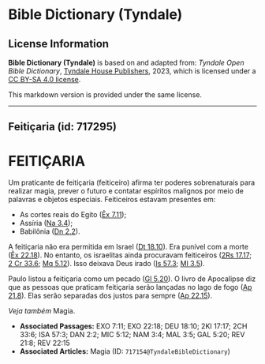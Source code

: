 # Bible Dictionary (Tyndale)

## License Information

**Bible Dictionary (Tyndale)** is based on and adapted from: _Tyndale Open Bible Dictionary_, [Tyndale House Publishers](https://tyndaleopenresources.com/), 2023, which is licensed under a [CC BY-SA 4.0 license](https://creativecommons.org/licenses/by-sa/4.0/legalcode.en).

This markdown version is provided under the same license.



--------------------------------

## Feitiçaria (id: 717295)

FEITIÇARIA
==========

Um praticante de feitiçaria (feiticeiro) afirma ter poderes sobrenaturais para realizar magia, prever o futuro e contatar espíritos malignos por meio de palavras e objetos especiais. Feiticeiros estavam presentes em:

* As cortes reais do Egito ([Êx 7\.11](https://ref.ly/Exod7:11));
* Assíria ([Na 3\.4](https://ref.ly/Nah3:4));
* Babilônia ([Dn 2\.2](https://ref.ly/Dan2:2)).

A feitiçaria não era permitida em Israel ([Dt 18\.10](https://ref.ly/Deut18:10)). Era punível com a morte ([Êx 22\.18](https://ref.ly/Exod22:18)). No entanto, os israelitas ainda procuravam feiticeiros ([2Rs 17\.17](https://ref.ly/2Kgs17:17); [2 Cr 33\.6](https://ref.ly/2Chr33:6); [Mq 5\.12](https://ref.ly/Mic5:12)). Isso deixava Deus irado ([Is 57\.3](https://ref.ly/Isa57:3); [Ml 3\.5](https://ref.ly/Mal3:5)).

Paulo listou a feitiçaria como um pecado ([Gl 5\.20](https://ref.ly/Gal5:20)). O livro de Apocalipse diz que as pessoas que praticam feitiçaria serão lançadas no lago de fogo ([Ap 21\.8](https://ref.ly/Rev21:8)). Elas serão separadas dos justos para sempre ([Ap 22\.15](https://ref.ly/Rev22:15)).

*Veja também* Magia.

* **Associated Passages:** EXO 7:11; EXO 22:18; DEU 18:10; 2KI 17:17; 2CH 33:6; ISA 57:3; DAN 2:2; MIC 5:12; NAM 3:4; MAL 3:5; GAL 5:20; REV 21:8; REV 22:15
* **Associated Articles:** Magia (ID: `717154@TyndaleBibleDictionary`)

